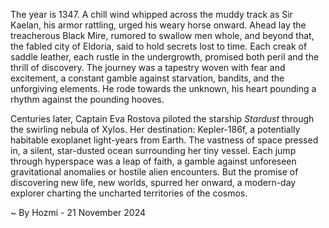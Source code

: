 
The year is 1347.  A chill wind whipped across the muddy track as Sir Kaelan, his armor rattling, urged his weary horse onward.  Ahead lay the treacherous Black Mire, rumored to swallow men whole, and beyond that, the fabled city of Eldoria, said to hold secrets lost to time.  Each creak of saddle leather, each rustle in the undergrowth, promised both peril and the thrill of discovery. The journey was a tapestry woven with fear and excitement, a constant gamble against starvation, bandits, and the unforgiving elements.  He rode towards the unknown, his heart pounding a rhythm against the pounding hooves.

Centuries later, Captain Eva Rostova piloted the starship *Stardust* through the swirling nebula of Xylos.  Her destination: Kepler-186f, a potentially habitable exoplanet light-years from Earth.  The vastness of space pressed in, a silent, star-dusted ocean surrounding her tiny vessel.  Each jump through hyperspace was a leap of faith, a gamble against unforeseen gravitational anomalies or hostile alien encounters.  But the promise of discovering new life, new worlds, spurred her onward, a modern-day explorer charting the uncharted territories of the cosmos.

~ By Hozmi - 21 November 2024
